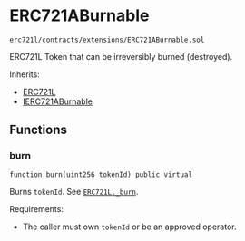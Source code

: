 # ERC721ABurnable

[`erc721l/contracts/extensions/ERC721ABurnable.sol`](https://github.com/chiru-labs/ERC721L/blob/main/contracts/extensions/ERC721ABurnable.sol)

ERC721L Token that can be irreversibly burned (destroyed).

Inherits:

- [ERC721L](erc721l.md)
- [IERC721ABurnable](interfaces.md#ierc721aburnable) 

## Functions

### burn

```solidity
function burn(uint256 tokenId) public virtual
```

Burns `tokenId`. See [`ERC721L._burn`](erc721l.md#_burn).

Requirements:

- The caller must own `tokenId` or be an approved operator.


